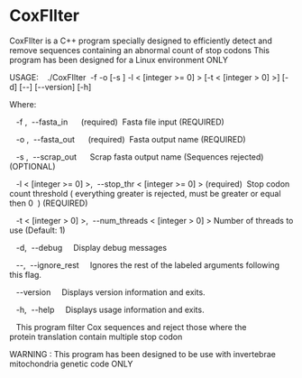 # CoxFIlter

CoxFIlter is a C++ program specially designed to efficiently 
detect and remove sequences containing an abnormal count of stop codons
This program has been designed for a Linux environment ONLY

USAGE: 
   ./CoxFIlter  -f <fasta> -o <filename> [-s <filename>] -l < [integer >= 0] > [-t < [integer > 0] >] [-d] [--] [--version] [-h]
   
Where: 

   -f <fasta>,  --fasta_in <fasta>     (required)  Fasta file input (REQUIRED)
   
   -o <filename>,  --fasta_out <filename>     (required)  Fasta output name (REQUIRED)
   
   -s <filename>,  --scrap_out <filename>     Scrap fasta output name (Sequences rejected) (OPTIONAL)
   
   -l < [integer >= 0] >,  --stop_thr < [integer >= 0] > (required)  Stop codon count threshold ( everything greater is rejected, must be greater or equal then 0  ) (REQUIRED)
   
   -t < [integer > 0] >,  --num_threads < [integer > 0] > Number of threads to use (Default: 1)
   
   -d,  --debug     Display debug messages
   
   --,  --ignore_rest     Ignores the rest of the labeled arguments following this flag.
   
   --version     Displays version information and exits.
   
   -h,  --help     Displays usage information and exits.
   
   This program filter Cox sequences and reject those where the protein translation contain multiple stop codon
   
   WARNING : This program has been designed to be use with invertebrae mitochondria genetic code ONLY
